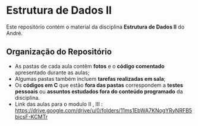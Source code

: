 # Estrutura de Dados II

Este repositório contém o material da disciplina **Estrutura de Dados II** do André.

## Organização do Repositório

- As pastas de cada aula contêm **fotos** e o **código comentado** apresentado durante as aulas;  
- Algumas pastas também incluem **tarefas realizadas em sala**;  
- Os **códigos em C** que estão **fora das pastas** correspondem a **testes pessoais** ou **assuntos estudados fora do conteúdo programado** da disciplina.
- Link das aulas para o modulo II , III : https://drive.google.com/drive/u/0/folders/11ms1EbWA7KNogYRyNRFB5bicsF-KCMTr
